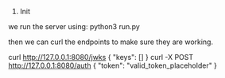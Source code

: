 1. Init 

we run the server using:
python3 run.py

then we can curl the endpoints to make sure they are working. 

curl http://127.0.0.1:8080/jwks
{
  "keys": []
}
curl -X POST http://127.0.0.1:8080/auth
{
  "token": "valid_token_placeholder"
}